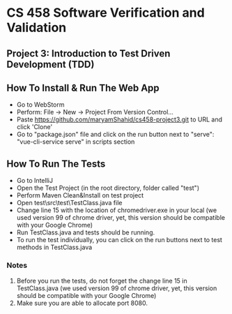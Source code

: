 # CS 458 Software Verification and Validation
## Project 3: Introduction to Test Driven Development (TDD)

## How To Install & Run The Web App

- Go to WebStorm
- Perform: File -> New -> Project From Version Control...
- Paste https://github.com/maryamShahid/cs458-project3.git to URL and click 'Clone'
- Go to "package.json" file and click on the run button next to "serve": "vue-cli-service serve" in scripts section 

## How To Run The Tests
- Go to IntelliJ
- Open the Test Project (in the root directory, folder called "test")
- Perform Maven Clean&Install on test project
- Open test\src\test\TestClass.java file
- Change line 15 with the location of chromedriver.exe in your local (we used version 99 of chrome driver, yet, this version should be compatible with your Google Chrome)
- Run TestClass.java and tests should be running.
- To run the test individually, you can click on the run buttons next to test methods in TestClass.java

### Notes
1. Before you run the tests, do not forget the change line 15 in TestClass.java (we used version 99 of chrome driver, yet, this version should be compatible with your Google Chrome)
2. Make sure you are able to allocate port 8080. 

